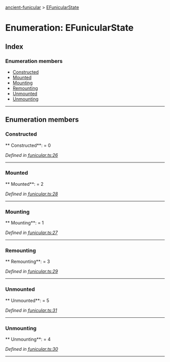 [ancient-funicular](../README.md) > [EFunicularState](../enums/efunicularstate.md)



# Enumeration: EFunicularState

## Index

### Enumeration members

* [Constructed](efunicularstate.md#constructed)
* [Mounted](efunicularstate.md#mounted)
* [Mounting](efunicularstate.md#mounting)
* [Remounting](efunicularstate.md#remounting)
* [Unmounted](efunicularstate.md#unmounted)
* [Unmounting](efunicularstate.md#unmounting)



---
## Enumeration members
<a id="constructed"></a>

###  Constructed

** Constructed**:    = 0

*Defined in [funicular.ts:26](https://github.com/AncientSouls/Funicular/blob/5a13c99/src/lib/funicular.ts#L26)*





___

<a id="mounted"></a>

###  Mounted

** Mounted**:    = 2

*Defined in [funicular.ts:28](https://github.com/AncientSouls/Funicular/blob/5a13c99/src/lib/funicular.ts#L28)*





___

<a id="mounting"></a>

###  Mounting

** Mounting**:    = 1

*Defined in [funicular.ts:27](https://github.com/AncientSouls/Funicular/blob/5a13c99/src/lib/funicular.ts#L27)*





___

<a id="remounting"></a>

###  Remounting

** Remounting**:    = 3

*Defined in [funicular.ts:29](https://github.com/AncientSouls/Funicular/blob/5a13c99/src/lib/funicular.ts#L29)*





___

<a id="unmounted"></a>

###  Unmounted

** Unmounted**:    = 5

*Defined in [funicular.ts:31](https://github.com/AncientSouls/Funicular/blob/5a13c99/src/lib/funicular.ts#L31)*





___

<a id="unmounting"></a>

###  Unmounting

** Unmounting**:    = 4

*Defined in [funicular.ts:30](https://github.com/AncientSouls/Funicular/blob/5a13c99/src/lib/funicular.ts#L30)*





___


